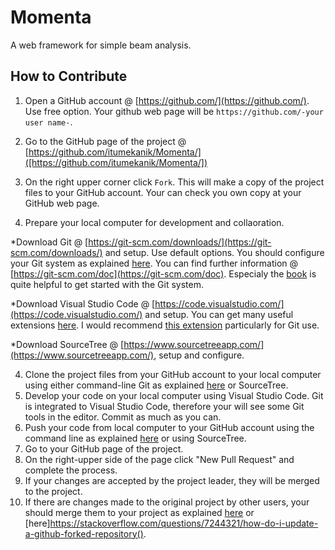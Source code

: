 # Momenta
A web framework for simple beam analysis.

## How to Contribute

1. Open a GitHub account @ [https://github.com/](https://github.com/). Use free option. Your github web page will be `https://github.com/-your user name-`.

2. Go to the GitHub page of the project @ [https://github.com/itumekanik/Momenta/]([https://github.com/itumekanik/Momenta/])

3. On the right upper corner click `Fork`. This will make a copy of the project files to your GitHub account. Your can check you own copy at your GitHub web page.

4. Prepare your local computer for development and collaoration.

*Download Git @ [https://git-scm.com/downloads/](https://git-scm.com/downloads/) and setup. Use default options. You should configure your Git system as explained [here](https://git-scm.com/book/en/v2/Getting-Started-First-Time-Git-Setup). You can find further information @ [https://git-scm.com/doc](https://git-scm.com/doc). Especialy the [book](https://git-scm.com/book/en/v2) is quite helpful to get started with the Git system.

*Download Visual Studio Code @ [https://code.visualstudio.com/](https://code.visualstudio.com/) and setup. You can get many useful extensions [here](https://marketplace.visualstudio.com/VSCode). I would recommend [this extension](https://marketplace.visualstudio.com/items?itemName=eamodio.gitlens) particularly for Git use.

*Download SourceTree @ [https://www.sourcetreeapp.com/](https://www.sourcetreeapp.com/), setup and configure.

4. Clone the project files from your GitHub account to your local computer using either command-line Git as explained [here](https://git-scm.com/book/en/v2/Git-Basics-Getting-a-Git-Repository) or SourceTree.
5. Develop your code on your local computer using Visual Studio Code. Git is integrated to Visual Studio Code, therefore your will see some Git tools in the editor. Commit as much as you can.
6. Push your code from local computer to your GitHub account using the command line as explained [here](https://help.github.com/articles/adding-an-existing-project-to-github-using-the-command-line/) or using SourceTree.
7. Go to your GitHub page of the project.
8. On the right-upper side of the page click "New Pull Request" and complete the process.
9. If your changes are accepted by the project leader, they will be merged to the project.
10. If there are changes made to the original project by other users, your should merge them to your project as explained [here](https://help.github.com/articles/syncing-a-fork/) or [here]https://stackoverflow.com/questions/7244321/how-do-i-update-a-github-forked-repository().

